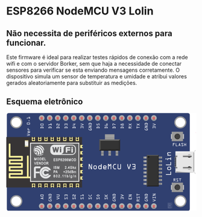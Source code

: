 # ESP8266 NodeMCU V3 Lolin
## Não necessita de periféricos externos para funcionar.
Este firmware é ideal para realizar testes rápidos de conexão com a rede wifi e com o servidor Borker, sem que haja a necessidade de conectar sensores para verificar se esta enviando mensagens corretamente.
O dispositivo simula um sensor de temperatura e umidade e atribui valores gerados aleatoriamente para substituir as medições.
## Esquema eletrônico
![Circuit_Sketch](Circuit_Sketch.png)